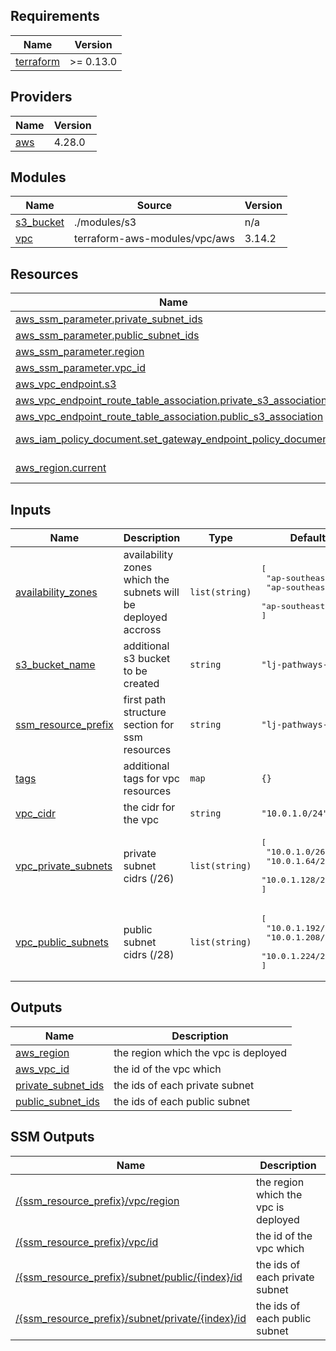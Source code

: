 ## Requirements

| Name | Version |
|------|---------|
| <a name="requirement_terraform"></a> [terraform](#requirement\_terraform) | >= 0.13.0 |

## Providers

| Name | Version |
|------|---------|
| <a name="provider_aws"></a> [aws](#provider\_aws) | 4.28.0 |

## Modules

| Name | Source | Version |
|------|--------|---------|
| <a name="module_s3_bucket"></a> [s3\_bucket](#module\_s3\_bucket) | ./modules/s3 | n/a |
| <a name="module_vpc"></a> [vpc](#module\_vpc) | terraform-aws-modules/vpc/aws | 3.14.2 |

## Resources

| Name | Type |
|------|------|
| [aws_ssm_parameter.private_subnet_ids](https://registry.terraform.io/providers/hashicorp/aws/latest/docs/resources/ssm_parameter) | resource |
| [aws_ssm_parameter.public_subnet_ids](https://registry.terraform.io/providers/hashicorp/aws/latest/docs/resources/ssm_parameter) | resource |
| [aws_ssm_parameter.region](https://registry.terraform.io/providers/hashicorp/aws/latest/docs/resources/ssm_parameter) | resource |
| [aws_ssm_parameter.vpc_id](https://registry.terraform.io/providers/hashicorp/aws/latest/docs/resources/ssm_parameter) | resource |
| [aws_vpc_endpoint.s3](https://registry.terraform.io/providers/hashicorp/aws/latest/docs/resources/vpc_endpoint) | resource |
| [aws_vpc_endpoint_route_table_association.private_s3_association](https://registry.terraform.io/providers/hashicorp/aws/latest/docs/resources/vpc_endpoint_route_table_association) | resource |
| [aws_vpc_endpoint_route_table_association.public_s3_association](https://registry.terraform.io/providers/hashicorp/aws/latest/docs/resources/vpc_endpoint_route_table_association) | resource |
| [aws_iam_policy_document.set_gateway_endpoint_policy_document](https://registry.terraform.io/providers/hashicorp/aws/latest/docs/data-sources/iam_policy_document) | data source |
| [aws_region.current](https://registry.terraform.io/providers/hashicorp/aws/latest/docs/data-sources/region) | data source |

## Inputs

| Name | Description | Type | Default | Required |
|------|-------------|------|---------|:--------:|
| <a name="input_availability_zones"></a> [availability\_zones](#input\_availability\_zones) | availability zones which the subnets will be deployed accross | `list(string)` | <pre>[<br>  "ap-southeast-2a",<br>  "ap-southeast-2b",<br>  "ap-southeast-2c"<br>]</pre> | no |
| <a name="input_s3_bucket_name"></a> [s3\_bucket\_name](#input\_s3\_bucket\_name) | additional s3 bucket to be created | `string` | `"lj-pathways-dojo"` | no |
| <a name="input_ssm_resource_prefix"></a> [ssm\_resource\_prefix](#input\_ssm\_resource\_prefix) | first path structure section for ssm resources | `string` | `"lj-pathways-dojo"` | no |
| <a name="input_tags"></a> [tags](#input\_tags) | additional tags for vpc resources | `map` | `{}` | no |
| <a name="input_vpc_cidr"></a> [vpc\_cidr](#input\_vpc\_cidr) | the cidr for the vpc | `string` | `"10.0.1.0/24"` | no |
| <a name="input_vpc_private_subnets"></a> [vpc\_private\_subnets](#input\_vpc\_private\_subnets) | private subnet cidrs (/26) | `list(string)` | <pre>[<br>  "10.0.1.0/26",<br>  "10.0.1.64/26",<br>  "10.0.1.128/26"<br>]</pre> | no |
| <a name="input_vpc_public_subnets"></a> [vpc\_public\_subnets](#input\_vpc\_public\_subnets) | public subnet cidrs (/28) | `list(string)` | <pre>[<br>  "10.0.1.192/28",<br>  "10.0.1.208/28",<br>  "10.0.1.224/28"<br>]</pre> | no |

## Outputs

| Name | Description |
|------|-------------|
| <a name="output_aws_region"></a> [aws\_region](#output\_aws\_region) | the region which the vpc is deployed |
| <a name="output_aws_vpc_id"></a> [aws\_vpc\_id](#output\_aws\_vpc\_id) | the id of the vpc which |
| <a name="output_private_subnet_ids"></a> [private\_subnet\_ids](#output\_private\_subnet\_ids) | the ids of each private subnet |
| <a name="output_public_subnet_ids"></a> [public\_subnet\_ids](#output\_public\_subnet\_ids) | the ids of each public subnet |

## SSM Outputs

| Name | Description |
|------|-------------|
| <a name="output_aws_region"></a> [/{ssm_resource_prefix}/vpc/region](#output\_aws\_region) | the region which the vpc is deployed |
| <a name="output_aws_vpc_id"></a> [/{ssm_resource_prefix}/vpc/id](#output\_aws\_vpc\_id) | the id of the vpc which |
| <a name="output_private_subnet_ids"></a> [/{ssm_resource_prefix}/subnet/public/{index}/id](#output\_private\_subnet\_ids) | the ids of each private subnet |
| <a name="output_public_subnet_ids"></a> [/{ssm_resource_prefix}/subnet/private/{index}/id](#output\_public\_subnet\_ids) | the ids of each public subnet |